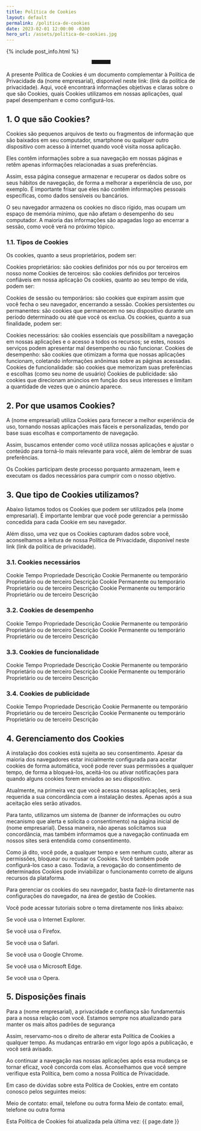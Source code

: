 ```yaml
---
title: Política de Cookies
layout: default
permalink: /politica-de-cookies
date: 2023-02-01 12:00:00 -0300
hero_url: /assets/politica-de-cookies.jpg
---
```


{% include post_info.html %}

<hr style="max-width: 50px;border-width: 3px;border-color: rgba(6,42,78);text-align: center;margin: auto;padding-bottom: 10px; opacity:1; margin-bottom: 2vw;">

A presente Política de Cookies é um documento complementar à Política de Privacidade da (nome empresarial), disponível neste link: (link da política de privacidade). Aqui, você encontrará informações objetivas e claras sobre o que são Cookies, quais Cookies utilizamos em nossas aplicações, qual papel desempenham e como configurá-los.

## 1. O que são Cookies?

Cookies são pequenos arquivos de texto ou fragmentos de informação que são baixados em seu computador, smartphone ou qualquer outro dispositivo com acesso à internet quando você visita nossa aplicação.

Eles contêm informações sobre a sua navegação em nossas páginas e retêm apenas informações relacionadas a suas preferências. 

Assim, essa página consegue armazenar e recuperar os dados sobre os seus hábitos de navegação, de forma a melhorar a experiência de uso, por exemplo. É importante frisar que eles não contêm informações pessoais específicas, como dados sensíveis ou bancários.

O seu navegador armazena os cookies no disco rígido, mas ocupam um espaço de memória mínimo, que não afetam o desempenho do seu computador. A maioria das informações são apagadas logo ao encerrar a sessão, como você verá no próximo tópico.

### 1.1. Tipos de Cookies

Os cookies, quanto a seus proprietários, podem ser:

Cookies proprietários: são cookies definidos por nós ou por terceiros em nosso nome
Cookies de terceiros: são cookies definidos por terceiros confiáveis em nossa aplicação
Os cookies, quanto ao seu tempo de vida, podem ser:

Cookies de sessão ou temporários: são cookies que expiram assim que você fecha o seu navegador, encerrando a sessão.
Cookies persistentes ou permanentes: são cookies que permanecem no seu dispositivo durante um período determinado ou até que você os exclua.
Os cookies, quanto a sua finalidade, podem ser:

Cookies necessários: são cookies essenciais que possibilitam a navegação em nossas aplicações e o acesso a todos os recursos; se estes, nossos serviços podem apresentar mal desempenho ou não funcionar.
Cookies de desempenho: são cookies que otimizam a forma que nossas aplicações funcionam, coletando informações anônimas sobre as páginas acessadas.
Cookies de funcionalidade: são cookies que memorizam suas preferências e escolhas (como seu nome de usuário) 
Cookies de publicidade: são cookies que direcionam anúncios em função dos seus interesses e limitam a quantidade de vezes que o anúncio aparece.

## 2. Por que usamos Cookies?

A (nome empresarial) utiliza Cookies para fornecer a melhor experiência de uso, tornando nossas aplicações mais fáceis e personalizadas, tendo por base suas escolhas e comportamento de navegação.

Assim, buscamos entender como você utiliza nossas aplicações e ajustar o conteúdo para torná-lo mais relevante para você, além de lembrar de suas preferências.

Os Cookies participam deste processo porquanto armazenam, leem e executam os dados necessários para cumprir com o nosso objetivo.

## 3. Que tipo de Cookies utilizamos? 

Abaixo listamos todos os Cookies que podem ser utilizados pela (nome empresarial). É importante lembrar que você pode gerenciar a permissão concedida para cada Cookie em seu navegador.

Além disso, uma vez que os Cookies capturam dados sobre você, aconselhamos a leitura de nossa Política de Privacidade, disponível neste link (link da política de privacidade).

### 3.1. Cookies necessários

Cookie	Tempo	Propriedade	Descrição
Cookie	Permanente ou temporário	Proprietário ou de terceiro	Descrição
Cookie	Permanente ou temporário	Proprietário ou de terceiro	Descrição
Cookie	Permanente ou temporário	Proprietário ou de terceiro	Descrição

### 3.2. Cookies de desempenho 

Cookie	Tempo	Propriedade	Descrição
Cookie	Permanente ou temporário	Proprietário ou de terceiro	Descrição
Cookie	Permanente ou temporário	Proprietário ou de terceiro	Descrição

### 3.3. Cookies de funcionalidade

Cookie	Tempo	Propriedade	Descrição
Cookie	Permanente ou temporário	Proprietário ou de terceiro	Descrição
Cookie	Permanente ou temporário	Proprietário ou de terceiro	Descrição

### 3.4. Cookies de publicidade

Cookie	Tempo	Propriedade	Descrição
Cookie	Permanente ou temporário	Proprietário ou de terceiro	Descrição
Cookie	Permanente ou temporário	Proprietário ou de terceiro	Descrição

## 4. Gerenciamento dos Cookies

A instalação dos cookies está sujeita ao seu consentimento. Apesar da maioria dos navegadores estar inicialmente configurada para aceitar cookies de forma automática, você pode rever suas permissões a qualquer tempo, de forma a bloqueá-los, aceitá-los ou ativar notificações para quando alguns cookies forem enviados ao seu dispositivo. 

Atualmente, na primeira vez que você acessa nossas aplicações, será requerida a sua concordância com a instalação destes. Apenas após a sua aceitação eles serão ativados.

Para tanto, utilizamos um sistema de (banner de informações ou outro mecanismo que alerta e solicita o consentimento) na página inicial de (nome empresarial). Dessa maneira, não apenas solicitamos sua concordância, mas também informamos que a navegação continuada em nossos sites será entendida como consentimento. 

Como já dito, você pode, a qualquer tempo e sem nenhum custo, alterar as permissões, bloquear ou recusar os Cookies. Você também pode configurá-los caso a caso. Todavia, a revogação do consentimento de determinados Cookies pode inviabilizar o funcionamento correto de alguns recursos da plataforma.

Para gerenciar os cookies do seu navegador, basta fazê-lo diretamente nas configurações do navegador, na área de gestão de Cookies.

Você pode acessar tutoriais sobre o tema diretamente nos links abaixo:

Se você usa o Internet Explorer.

Se você usa o Firefox.

Se você usa o Safari.

Se você usa o Google Chrome.

Se você usa o Microsoft Edge.

Se você usa o Opera.

## 5. Disposições finais

Para a (nome empresarial), a privacidade e confiança são fundamentais para a nossa relação com você. Estamos sempre nos atualizando para manter os mais altos padrões de segurança 

Assim, reservamo-nos o direito de alterar esta Política de Cookies a qualquer tempo. As mudanças entrarão em vigor logo após a publicação, e você será avisado.

Ao continuar a navegação nas nossas aplicações após essa mudança se tornar eficaz, você concorda com elas. Aconselhamos que você sempre verifique esta Política, bem como a nossa Política de Privacidade.

Em caso de dúvidas sobre esta Política de Cookies, entre em contato conosco pelos seguintes meios:

Meio de contato: email, telefone ou outra forma
Meio de contato: email, telefone ou outra forma

Esta Política de Cookies foi atualizada pela última vez: {{ page.date }}
